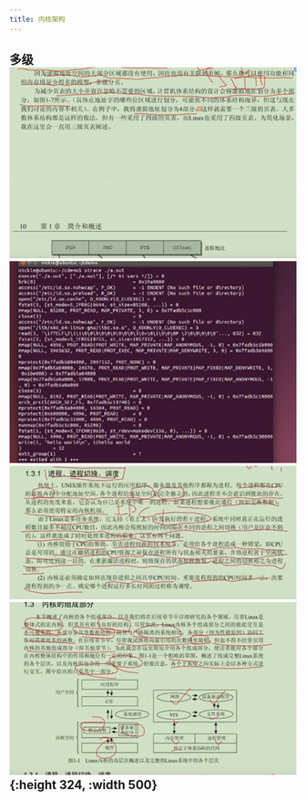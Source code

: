 ```yaml
---
title: 内核架构
---
```


## 多级![image.png](/assets/pages_内核架构_1614578354614_0.png) ![image.png](/assets/pages_内核架构_1614576460588_0.png) ![image.png](/assets/pages_内核架构_1614576063695_0.png) ![image.png](/assets/pages_内核架构_1614575570623_0.png){:height 324, :width 500}
